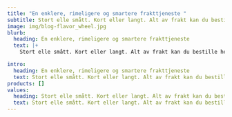 ```yaml
---
title: "En enklere, rimeligere og smartere frakttjeneste "
subtitle: Stort elle smått. Kort eller langt. Alt av frakt kan du bestille her.
image: img/blog-flavor_wheel.jpg
blurb:
  heading: En enklere, rimeligere og smartere frakttjeneste
  text: |+
    Stort elle smått. Kort eller langt. Alt av frakt kan du bestille her.

intro:
  heading: En enklere, rimeligere og smartere frakttjeneste
  text: Stort elle smått. Kort eller langt. Alt av frakt kan du bestille her.
products: []
values:
  heading: Stort elle smått. Kort eller langt. Alt av frakt kan du bestille her.
  text: Stort elle smått. Kort eller langt. Alt av frakt kan du bestille her.
---
```

